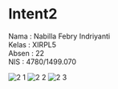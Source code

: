 # Intent2
Nama  : Nabilla Febry Indriyanti <br>
Kelas : XIRPL5 <br>
Absen : 22 <br>
NIS : 4780/1499.070 <br> 

![2 1](https://cloud.githubusercontent.com/assets/22045698/19225932/93c86e04-8ece-11e6-83e4-beea59197457.png)
![2 2](https://cloud.githubusercontent.com/assets/22045698/19225942/be8a1e94-8ece-11e6-9317-21abd9f280b1.png)
![2 3](https://cloud.githubusercontent.com/assets/22045698/19225946/c9b85c0e-8ece-11e6-8849-3157e5f54e74.png)
